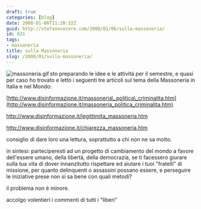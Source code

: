 ```yaml
---
draft: true
categories: [blog]
date: 2008-01-06T11:20:32Z
guid: http://stefanocecere.com/2008/01/06/sulla-massoneria/
id: 631
tags:
- massoneria
title: sulla Massoneria
slug: /2008/01/sulla-massoneria/
---
```


<img src='http://stefanocecere.com/wp-content/uploads/sites/3/2008/01/massoneria.thumbnail.gif' alt='massoneria.gif' align="left" />sto preparando le idee e le attività per il semestre, e quasi per caso ho trovato e letto i seguenti tre articoli sul tema della Massoneria in Italia e nel Mondo:
  
[http://www.disinformazione.it/massoneria\_politica\_criminalita.htm](http://www.disinformazione.it/massoneria_politica_criminalita.htm)
  
<http://www.disinformazione.it/legittimita_massoneria.htm>
  
<http://www.disinformazione.it/chiarezza_massoneria.htm>

consiglio di dare loro una lettura, soprattutto a chi non ne sa molto.

in sintesi: parteciperesti ad un progetto di cambiamento del mondo a favore dell'essere umano, della libertà, della democrazia, se ti facessero giurare sulla tua vita di dover innanzitutto rispettare ed aiutare i tuoi "fratelli" di missione, per quanto delinquenti o assassini possano essere, e perseguire le iniziative prese non si sa bene con quali metodi?

il problema non è minore.

accolgo volentieri i commenti di tutti i "liberi"